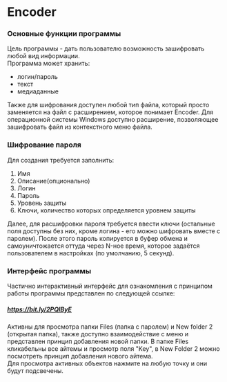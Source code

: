 # Encoder

### Основные функции программы
Цель программы - дать пользователю возможность зашифровать любой вид информации.  
Программа может хранить:  
* логин/пароль  
* текст  
* медиаданные  

Также для шифрования доступен любой тип файла, который просто заменяется на файл с расширением, которое понимает Encoder. Для операционной системы Windows доступно расширение, позволяющее зашифровать файл из контекстного меню файла.
### Шифрование пароля
Для создания требуется заполнить:
1. Имя
2. Описание(опционально)
3. Логин
4. Пароль
5. Уровень защиты
6. Ключи, количество которых определяется уровнем защиты

Далее, для расшифровки пароля требуется ввести ключи (остальные поля доступны без них, кроме логина - его можно шифровать вместе с паролем). После этого пароль копируется в буфер обмена и самоуничтожается оттуда через N-ное время, которое задаётся пользователем в настройках (по умолчанию, 5 секунд).
### Интерфейс программы 
Частично интерактивный интерфейс для ознакомления с принципом работы программы представлен по следующей ссылке:
##### *https://bit.ly/2PQlByE* 
Активны для просмотра папки Files (папка с паролем) и New folder 2 (открытая папка), также доступно взаимодействие с меню и представлен принцип добавления новой папки. В папке Files кликабельны все айтемы и просмотр поля "Key", в New Folder 2 можно посмотреть принцип добавления нового айтема.  
Для просмотра активных объектов нажмите на любую точку и они будут подсвечены.
